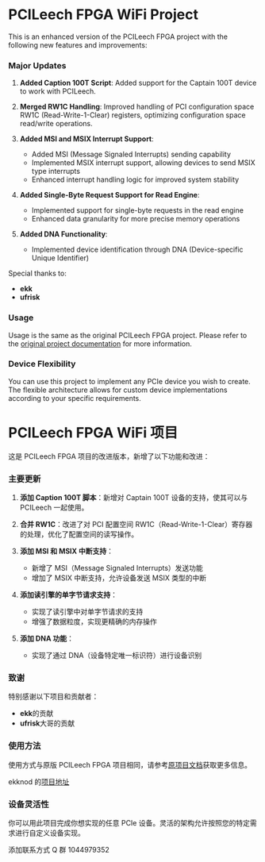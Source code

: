 # PCILeech FPGA WiFi Project

This is an enhanced version of the PCILeech FPGA project with the following new features and improvements:

### Major Updates

1. **Added Caption 100T Script**: Added support for the Captain 100T device to work with PCILeech.
2. **Merged RW1C Handling**: Improved handling of PCI configuration space RW1C (Read-Write-1-Clear) registers, optimizing configuration space read/write operations.

3. **Added MSI and MSIX Interrupt Support**:

   - Added MSI (Message Signaled Interrupts) sending capability
   - Implemented MSIX interrupt support, allowing devices to send MSIX type interrupts
   - Enhanced interrupt handling logic for improved system stability

4. **Added Single-Byte Request Support for Read Engine**:

   - Implemented support for single-byte requests in the read engine
   - Enhanced data granularity for more precise memory operations

5. **Added DNA Functionality**:
   - Implemented device identification through DNA (Device-specific Unique Identifier)

Special thanks to:

- **ekk**
- **ufrisk**

### Usage

Usage is the same as the original PCILeech FPGA project. Please refer to the [original project documentation](https://github.com/ufrisk/pcileech-fpga) for more information.

### Device Flexibility

You can use this project to implement any PCIe device you wish to create. The flexible architecture allows for custom device implementations according to your specific requirements.

# PCILeech FPGA WiFi 项目

这是 PCILeech FPGA 项目的改进版本，新增了以下功能和改进：

### 主要更新

1. **添加 Caption 100T 脚本**：新增对 Captain 100T 设备的支持，使其可以与 PCILeech 一起使用。
2. **合并 RW1C**：改进了对 PCI 配置空间 RW1C（Read-Write-1-Clear）寄存器的处理，优化了配置空间的读写操作。

3. **添加 MSI 和 MSIX 中断支持**：

   - 新增了 MSI（Message Signaled Interrupts）发送功能
   - 增加了 MSIX 中断支持，允许设备发送 MSIX 类型的中断

4. **添加读引擎的单字节请求支持**：

   - 实现了读引擎中对单字节请求的支持
   - 增强了数据粒度，实现更精确的内存操作

5. **添加 DNA 功能**：
   - 实现了通过 DNA（设备特定唯一标识符）进行设备识别

### 致谢

特别感谢以下项目和贡献者：

- **ekk**的贡献
- **ufrisk**大哥的贡献

### 使用方法

使用方式与原版 PCILeech FPGA 项目相同，请参考[原项目文档](https://github.com/ufrisk/pcileech-fpga)获取更多信息。

ekknod 的[项目地址](https://github.com/ekknod/pcileech-wifi)

### 设备灵活性

你可以用此项目完成你想实现的任意 PCIe 设备。灵活的架构允许按照您的特定需求进行自定义设备实现。

添加联系方式 Q 群 1044979352
